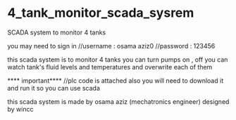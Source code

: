 # 4_tank_monitor_scada_sysrem
SCADA system to monitor 4 tanks 

you may need to sign in 
//username : osama aziz0
//password : 123456

this scada system is to monitor 4 tanks 
you can turn pumps on , off 
you can watch tank's fluid levels and temperatures and overwrite each of them 

**** important****
//plc code is attached also you will need to download it and run it so you can use scada 


this scada system is made by osama aziz (mechatronics engineer)
designed by wincc 
